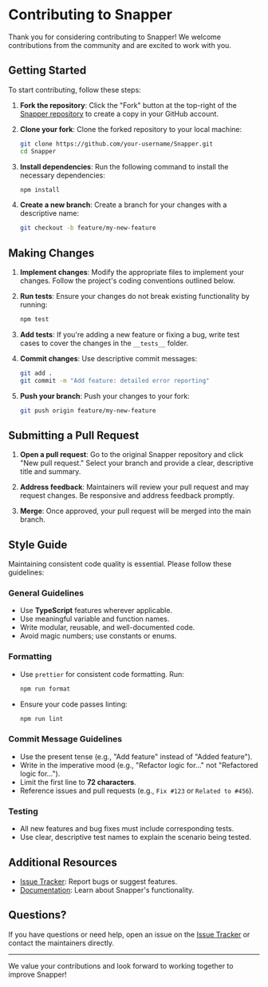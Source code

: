 # Contributing to Snapper

Thank you for considering contributing to Snapper! We welcome contributions from the community and are excited to work with you.

## Getting Started

To start contributing, follow these steps:

1. **Fork the repository**: Click the "Fork" button at the top-right of the [Snapper repository](https://github.com/sayfer-io/Snapper) to create a copy in your GitHub account.

2. **Clone your fork**: Clone the forked repository to your local machine:

   ```sh
   git clone https://github.com/your-username/Snapper.git
   cd Snapper
   ```

3. **Install dependencies**: Run the following command to install the necessary dependencies:

   ```sh
   npm install
   ```

4. **Create a new branch**: Create a branch for your changes with a descriptive name:

   ```sh
   git checkout -b feature/my-new-feature
   ```

## Making Changes

1. **Implement changes**: Modify the appropriate files to implement your changes. Follow the project's coding conventions outlined below.

2. **Run tests**: Ensure your changes do not break existing functionality by running:

   ```sh
   npm test
   ```

3. **Add tests**: If you're adding a new feature or fixing a bug, write test cases to cover the changes in the `__tests__` folder.

4. **Commit changes**: Use descriptive commit messages:

   ```sh
   git add .
   git commit -m "Add feature: detailed error reporting"
   ```

5. **Push your branch**: Push your changes to your fork:

   ```sh
   git push origin feature/my-new-feature
   ```

## Submitting a Pull Request

1. **Open a pull request**: Go to the original Snapper repository and click "New pull request." Select your branch and provide a clear, descriptive title and summary.

2. **Address feedback**: Maintainers will review your pull request and may request changes. Be responsive and address feedback promptly.

3. **Merge**: Once approved, your pull request will be merged into the main branch.

## Style Guide

Maintaining consistent code quality is essential. Please follow these guidelines:

### General Guidelines

- Use **TypeScript** features wherever applicable.
- Use meaningful variable and function names.
- Write modular, reusable, and well-documented code.
- Avoid magic numbers; use constants or enums.

### Formatting

- Use `prettier` for consistent code formatting. Run:

  ```sh
  npm run format
  ```

- Ensure your code passes linting:

  ```sh
  npm run lint
  ```

### Commit Message Guidelines

- Use the present tense (e.g., "Add feature" instead of "Added feature").
- Write in the imperative mood (e.g., "Refactor logic for..." not "Refactored logic for...").
- Limit the first line to **72 characters**.
- Reference issues and pull requests (e.g., `Fix #123` or `Related to #456`).

### Testing

- All new features and bug fixes must include corresponding tests.
- Use clear, descriptive test names to explain the scenario being tested.

## Additional Resources

- [Issue Tracker](https://github.com/sayfer-io/Snapper/issues): Report bugs or suggest features.
- [Documentation](docs/README.md): Learn about Snapper's functionality.

## Questions?

If you have questions or need help, open an issue on the [Issue Tracker](https://github.com/sayfer-io/Snapper/issues) or contact the maintainers directly.

---

We value your contributions and look forward to working together to improve Snapper!
